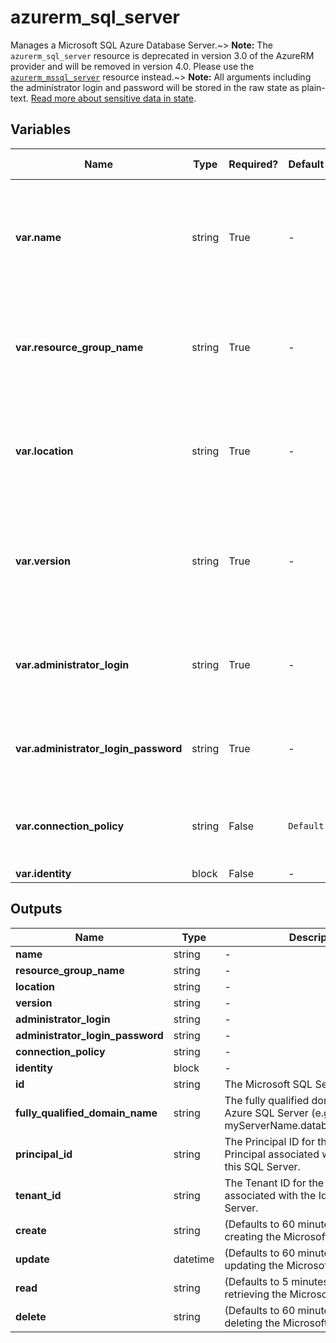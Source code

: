 # azurerm_sql_server

Manages a Microsoft SQL Azure Database Server.~> **Note:** The `azurerm_sql_server` resource is deprecated in version 3.0 of the AzureRM provider and will be removed in version 4.0. Please use the [`azurerm_mssql_server`](https://registry.terraform.io/providers/hashicorp/azurerm/latest/docs/resources/mssql_server) resource instead.~> **Note:** All arguments including the administrator login and password will be stored in the raw state as plain-text. [Read more about sensitive data in state](https://www.terraform.io/language/state/sensitive-data).

## Variables

| Name | Type | Required? |  Default  |  possible values |  Description |
| ---- | ---- | --------- |  ----------- | ----------- | ----------- |
| **var.name** | string | True | -  |  -  |  The name of the Microsoft SQL Server. This needs to be globally unique within Azure. Changing this forces a new resource to be created. | 
| **var.resource_group_name** | string | True | -  |  -  |  The name of the resource group in which to create the Microsoft SQL Server. Changing this forces a new resource to be created. | 
| **var.location** | string | True | -  |  -  |  Specifies the supported Azure location where the resource exists. Changing this forces a new resource to be created. | 
| **var.version** | string | True | -  |  -  |  The version for the new server. Valid values are: 2.0 (for v11 server) and 12.0 (for v12 server). Changing this forces a new resource to be created. | 
| **var.administrator_login** | string | True | -  |  -  |  The administrator login name for the new server. Changing this forces a new resource to be created. | 
| **var.administrator_login_password** | string | True | -  |  -  |  The password associated with the `administrator_login` user. Needs to comply with Azure's [Password Policy](https://msdn.microsoft.com/library/ms161959.aspx) | 
| **var.connection_policy** | string | False | `Default`  |  `Default`, `Proxy`, `Redirect`  |  The connection policy the server will use. Possible values are `Default`, `Proxy`, and `Redirect`. Defaults to `Default`. | 
| **var.identity** | block | False | -  |  -  |  An `identity` block. | 



## Outputs

| Name | Type | Description |
| ---- | ---- | --------- | 
| **name** | string  | - | 
| **resource_group_name** | string  | - | 
| **location** | string  | - | 
| **version** | string  | - | 
| **administrator_login** | string  | - | 
| **administrator_login_password** | string  | - | 
| **connection_policy** | string  | - | 
| **identity** | block  | - | 
| **id** | string  | The Microsoft SQL Server ID. | 
| **fully_qualified_domain_name** | string  | The fully qualified domain name of the Azure SQL Server (e.g. myServerName.database.windows.net) | 
| **principal_id** | string  | The Principal ID for the Service Principal associated with the Identity of this SQL Server. | 
| **tenant_id** | string  | The Tenant ID for the Service Principal associated with the Identity of this SQL Server. | 
| **create** | string  | (Defaults to 60 minutes) Used when creating the Microsoft SQL Server. | 
| **update** | datetime  | (Defaults to 60 minutes) Used when updating the Microsoft SQL Server. | 
| **read** | string  | (Defaults to 5 minutes) Used when retrieving the Microsoft SQL Server. | 
| **delete** | string  | (Defaults to 60 minutes) Used when deleting the Microsoft SQL Server. | 